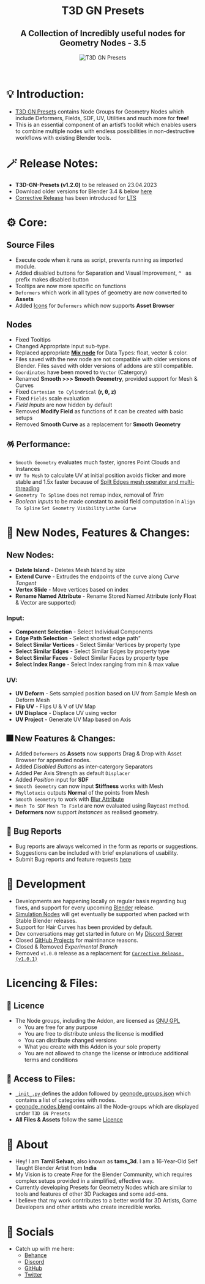 <div align="center">

# T3D GN Presets
##  A Collection of Incredibly useful nodes for Geometry Nodes - 3.5
![T3D GN Presets](https://user-images.githubusercontent.com/106262964/233781475-2a48c999-f843-476a-a9bb-75e61e0781f4.png)

<br>
</div>

# 💡 Introduction:
* [T3D GN Presets](https://github.com/Tams3d/T3D-GN-Presets/) contains Node Groups for Geometry Nodes which include Deformers, Fields, SDF, UV, Utilities and much more for **free!**
* This is an essential component of an artist’s toolkit which enables users to combine multiple nodes with endless possibilities in non-destructive workflows with existing Blender tools.

# 🪄 Release Notes:
- **T3D-GN-Presets (v1.2.0)** to be released on 23.04.2023
- Download older versions for Blender 3.4 & below [here](https://github.com/Tams3d/T3D-GN-Presets/releases)    
- [Corrective Release](https://github.com/Tams3d/T3D-GN-Presets/tree/Master#-corrective-releases) has been introduced for [LTS](https://github.com/Tams3d/T3D-GN-Presets/releases/tag/LTS)

# ⚙️ Core:
## Source Files
- Execute code when it runs as script, prevents running as imported module.
- Added disabled buttons for Separation and Visual Improvement, **`^ `** as prefix makes disabled button
- Tooltips are now more specific on functions 
- `Deformers` which work in all types of geometry are now converted to **Assets**
- Added [Icons](https://github.com/Tams3d/T3D-GN-Presets/tree/Master/Icons) for `Deformers` which now supports **Asset Browser**

## Nodes
- Fixed Tooltips
- Changed Appropriate input sub-type.
- Replaced appropriate **[Mix node](https://archive.blender.org/developer/D13749)** for Data Types: float, vector & color.
- Files saved with the new node are not compatible with older versions of Blender. Files saved with older versions of addons are still compatible.
- `Coordinates` have been moved to `Vector` (Catergory)
- Renamed **Smooth >>> Smooth Geometry**, provided support for Mesh & Curves
- Fixed `Cartesian to Cylindrical` **(r, θ, z)**
- Fixed `Fields` scale evaluation
- *Field Inputs* are now hidden by default
- Removed **Modify Field** as functions of it can be created with basic setups
- Removed **Smooth Curve** as a replacement for  **Smooth Geometry**

## 🪅 Performance:
- `Smooth Geometry` evaluates much faster, ignores Point Clouds and Instances
- `UV To Mesh` to calculate UV at initial position avoids flicker and more stable and 1.5x faster because of [Spilt Edges mesh operator and multi-threading](https://projects.blender.org/blender/blender/commit/e83f46ea7630)
- `Geometry To Spline` does not remap index, removal of *Trim* 
- *Boolean inputs* to be made constant to avoid field computation in `Align To Spline` `Set Geometry Visibility` `Lathe Curve`


# 🎉 New Nodes, Features & Changes:
## New Nodes:
- **Delete Island** - Deletes Mesh Island by size
- **Extend Curve** - Extrudes the endpoints of the curve along *Curve Tangent*
- **Vertex Slide** - Move vertices based on index
- **Rename Named Attribute** - Rename Stored Named Attribute (only Float & Vector are supported)

### Input:
- **Component Selection** - Select Individual Components
- **Edge Path Selection** - Select shortest edge path"
- **Select Similar Vertices** - Select Similar Vertices by property type
- **Select Similar Edges** - Select Similar Edges by property type
- **Select Similar Faces** - Select Similar Faces by property type
- **Select Index Range** - Select Index ranging from min & max value

### UV:
- **UV Deform** - Sets sampled position based on UV from Sample Mesh on Deform Mesh
- **Flip UV** - Flips U & V of  UV Map
- **UV Displace** - Displace UV using vector
- **UV Project** - Generate UV Map based on Axis

## 🎆 New Features & Changes:
- Added `Deformers` as **Assets** now supports Drag & Drop with Asset Browser for appended nodes.
- Added *Disabled Buttons* as inter-catergory Separators
- Added Per Axis Strength as default `Displacer`
- Added *Position* input for **SDF**
- `Smooth Geometry` can now input **Stiffness** works with Mesh
- `Phyllotaxis`  outputs **Normal** of the points from Mesh
- `Smooth Geometry` to work with [Blur Attribute](https://projects.blender.org/blender/blender/commit/d68c47ff347bbb3824)
- `Mesh To SDF` `Mesh To Field` are now evaluated using Raycast method.
- **Deformers** now support *Instances* as realised geometry.

## 👻 Bug Reports
- Bug reports are always welcomed in the form as reports or suggestions.
- Suggestions can be included with brief explanations of usability.
- Submit Bug reports and feature requests [here](https://github.com/Tams3d/T3D-GN-Presets/issues)

# 🎯 Development
- Developments are happening locally on regular basis regarding bug fixes, and support for every upcoming [Blender](https://www.blender.org/) release.
- [Simulation Nodes](https://builder.blender.org/download/experimental/geometry-nodes-simulation/)  will get eventually be supported when packed with Stable Blender releases. 
- Support for Hair Curves has been provided by default. 
- Dev conversations may get started in future on My [Discord Server](https://discord.gg/TNgzbZCdnY)
- Closed [GitHub Projects](https://github.com/users/Tams3d/projects/2/views/1) for maintinance reasons.
- Closed & Removed *Experimental Branch*
- Removed `v1.0.0` release as a replacement for [`Corrective Release (v1.0.1)`](https://github.com/Tams3d/T3D-GN-Presets/releases/tag/v1.0.1)

# Licencing & Files:
## 📄 Licence
- The Node groups, including the Addon, are licensed as [GNU GPL](https://github.com/Tams3d/T3D-GN-Presets/blob/Master/LICENSE)
  * You are free for any purpose
  * You are free to distribute unless the license is modified
  * You can distribute changed versions
  * What you create with this Addon is your sole property
  * You are not allowed to change the license or introduce additional terms and conditions


## 📂 Access to Files:
- [ `_init_.py` ](https://github.com/Tams3d/T3D-GN-Presets/blob/Master/__init__.py) defines the addon followed by [geonode_groups.json](https://github.com/Tams3d/T3D-GN-Presets/blob/Master/geonode_groups.json) which contains a list of categories with nodes.
- [geonode_nodes.blend](https://github.com/Tams3d/T3D-GN-Presets/blob/Master/geonode_nodes.blend) contains all the Node-groups which are displayed under `T3D GN Presets` 
- **All Files & Assets** follow the same [Licence](https://github.com/Tams3d/T3D-GN-Presets/blob/Master/README.md#licencing--files)

# 🦄 About 
  - Hey! I am **Tamil Selvan**, also known as **tams_3d**. I am a 16-Year-Old Self Taught Blender Artist from **India**
  - My Vision is to create *Free* for the Blender Community, which requires complex setups provided in a simplified, effective way.
  - Currently developing Presets for Geometry Nodes which are similar to tools and features of other 3D Packages and some add-ons.
  - I believe that my work contributes to a better world for 3D Artists, Game Developers and other artists who create incredible works.
  
  # 🥂 Socials
  - Catch up with me here:
    * [Behance](https://www.behance.net/tamilselvan3d)
    * [Discord](https://discord.gg/TNgzbZCdnY)
    * [GitHub](https://github.com/Tams3d)
    * [Twitter](https://twitter.com/Tams_3d)
